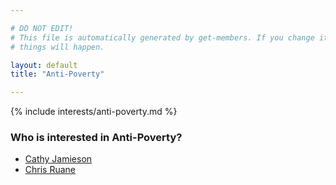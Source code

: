 ```yaml
---

# DO NOT EDIT!
# This file is automatically generated by get-members. If you change it, bad
# things will happen.

layout: default
title: "Anti-Poverty"

---
```


{% include interests/anti-poverty.md %}

### Who is interested in Anti-Poverty?


* [Cathy Jamieson](/members/cathy-jamieson.html)
* [Chris Ruane](/members/chris-ruane.html)
